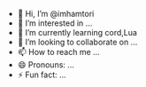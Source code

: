 - 👋 Hi, I’m @imhamtori
- 👀 I’m interested in ...
- 🌱 I’m currently learning cord,Lua
- 💞️ I’m looking to collaborate on ...
- 📫 How to reach me ...
- 😄 Pronouns: ...
- ⚡ Fun fact: ...

<!---
imhamtori/imhamtori is a ✨ special ✨ repository because its `README.md` (this file) appears on your GitHub profile.
You can click the Preview link to take a look at your changes.
--->
